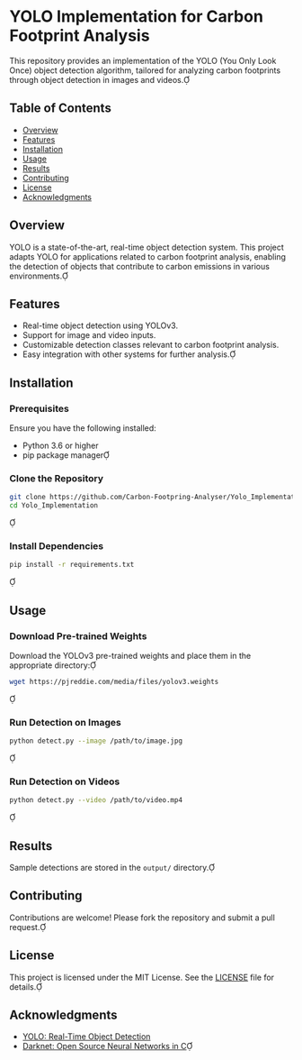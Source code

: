 # YOLO Implementation for Carbon Footprint Analysis

This repository provides an implementation of the YOLO (You Only Look Once) object detection algorithm, tailored for analyzing carbon footprints through object detection in images and videos.

## Table of Contents

- [Overview](#overview)
- [Features](#features)
- [Installation](#installation)
- [Usage](#usage)
- [Results](#results)
- [Contributing](#contributing)
- [License](#license)
- [Acknowledgments](#acknowledgments)

## Overview

YOLO is a state-of-the-art, real-time object detection system. This project adapts YOLO for applications related to carbon footprint analysis, enabling the detection of objects that contribute to carbon emissions in various environments.

## Features

- Real-time object detection using YOLOv3.
- Support for image and video inputs.
- Customizable detection classes relevant to carbon footprint analysis.
- Easy integration with other systems for further analysis.

## Installation

### Prerequisites

Ensure you have the following installed:

- Python 3.6 or higher
- pip package manager

### Clone the Repository


```bash
git clone https://github.com/Carbon-Footpring-Analyser/Yolo_Implementation.git
cd Yolo_Implementation
```


### Install Dependencies


```bash
pip install -r requirements.txt
```


## Usage

### Download Pre-trained Weights

Download the YOLOv3 pre-trained weights and place them in the appropriate directory:


```bash
wget https://pjreddie.com/media/files/yolov3.weights
```


### Run Detection on Images


```bash
python detect.py --image /path/to/image.jpg
```


### Run Detection on Videos


```bash
python detect.py --video /path/to/video.mp4
```


## Results

Sample detections are stored in the `output/` directory.

## Contributing

Contributions are welcome! Please fork the repository and submit a pull request.

## License

This project is licensed under the MIT License. See the [LICENSE](LICENSE) file for details.

## Acknowledgments

- [YOLO: Real-Time Object Detection](https://pjreddie.com/darknet/yolo/)
- [Darknet: Open Source Neural Networks in C](https://github.com/pjreddie/darknet)
